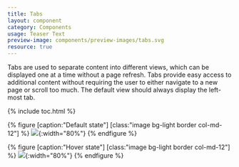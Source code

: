 ```yaml
---
title: Tabs
layout: component
category: Components
usage: Teaser Text
preview-image: components/preview-images/tabs.svg
resource: true
---
```


Tabs are used to separate content into different views, which can be displayed
one at a time without a page refresh. Tabs provide easy access to additional
content without requiring the user to either navigate to a new page or scroll
too much. The default view should always display the left-most tab.

{% include toc.html %}

{% figure [caption:"Default state"] [class:"image bg-light border col-md-12"] %}
![](http://c1ee333499ed5f44e56a-fa12562cfe810d69bedcc36a0ac289ef.r55.cf1.rackcdn.com/img/components/tabs.svg){:width="80%"}
{% endfigure %}

{% figure [caption:"Hover state"] [class:"image bg-light border col-md-12"] %}
![](http://c1ee333499ed5f44e56a-fa12562cfe810d69bedcc36a0ac289ef.r55.cf1.rackcdn.com/img/components/tabs-hover.svg){:width="80%"}
{% endfigure %}
